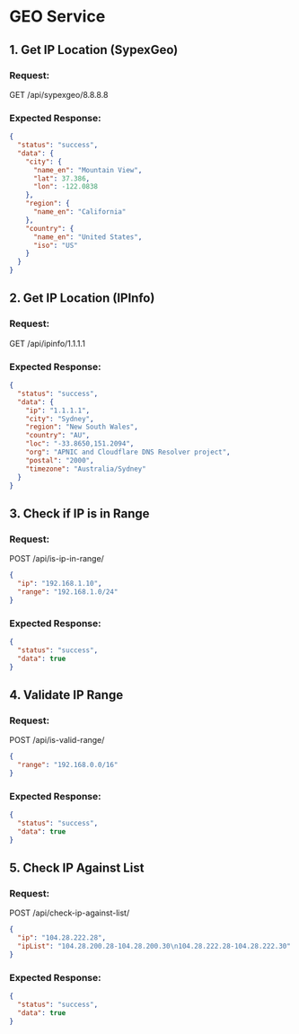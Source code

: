 # GEO Service

## 1. Get IP Location (SypexGeo)

### Request:

GET /api/sypexgeo/8.8.8.8

### Expected Response:

```json
{
  "status": "success",
  "data": {
    "city": {
      "name_en": "Mountain View",
      "lat": 37.386,
      "lon": -122.0838
    },
    "region": {
      "name_en": "California"
    },
    "country": {
      "name_en": "United States",
      "iso": "US"
    }
  }
}
```

## 2. Get IP Location (IPInfo)

### Request:

GET /api/ipinfo/1.1.1.1

### Expected Response:

```json
{
  "status": "success",
  "data": {
    "ip": "1.1.1.1",
    "city": "Sydney",
    "region": "New South Wales",
    "country": "AU",
    "loc": "-33.8650,151.2094",
    "org": "APNIC and Cloudflare DNS Resolver project",
    "postal": "2000",
    "timezone": "Australia/Sydney"
  }
}
```

## 3. Check if IP is in Range

### Request:

POST /api/is-ip-in-range/

```json
{
  "ip": "192.168.1.10",
  "range": "192.168.1.0/24"
}
```

### Expected Response:

```json
{
  "status": "success",
  "data": true
}
```

## 4. Validate IP Range

### Request:

POST /api/is-valid-range/

```json
{
  "range": "192.168.0.0/16"
}
```

### Expected Response:

```json
{
  "status": "success",
  "data": true
}
```

## 5. Check IP Against List

### Request:

POST /api/check-ip-against-list/

```json
{
  "ip": "104.28.222.28",
  "ipList": "104.28.200.28-104.28.200.30\n104.28.222.28-104.28.222.30"
}
```

### Expected Response:

```json
{
  "status": "success",
  "data": true
}
```
